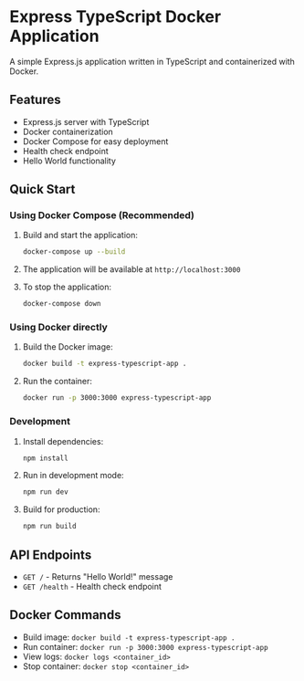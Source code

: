 # Express TypeScript Docker Application

A simple Express.js application written in TypeScript and containerized with Docker.

## Features

- Express.js server with TypeScript
- Docker containerization
- Docker Compose for easy deployment
- Health check endpoint
- Hello World functionality

## Quick Start

### Using Docker Compose (Recommended)

1. Build and start the application:
   ```bash
   docker-compose up --build
   ```

2. The application will be available at `http://localhost:3000`

3. To stop the application:
   ```bash
   docker-compose down
   ```

### Using Docker directly

1. Build the Docker image:
   ```bash
   docker build -t express-typescript-app .
   ```

2. Run the container:
   ```bash
   docker run -p 3000:3000 express-typescript-app
   ```

### Development

1. Install dependencies:
   ```bash
   npm install
   ```

2. Run in development mode:
   ```bash
   npm run dev
   ```

3. Build for production:
   ```bash
   npm run build
   ```

## API Endpoints

- `GET /` - Returns "Hello World!" message
- `GET /health` - Health check endpoint

## Docker Commands

- Build image: `docker build -t express-typescript-app .`
- Run container: `docker run -p 3000:3000 express-typescript-app`
- View logs: `docker logs <container_id>`
- Stop container: `docker stop <container_id>`
